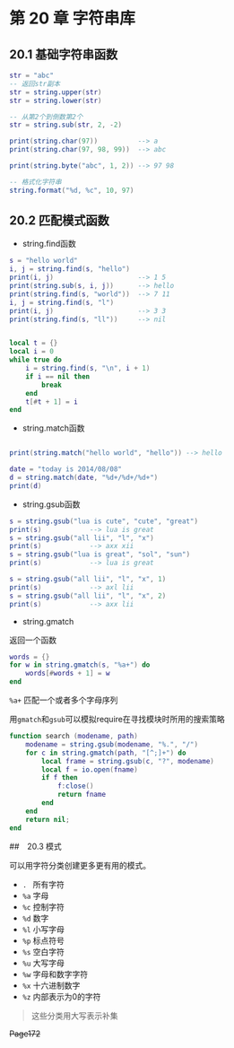 第 20 章 字符串库
=================

## 20\.1 基础字符串函数

```lua
str = "abc"
-- 返回str副本
str = string.upper(str)
str = string.lower(str)

-- 从第2个到倒数第2个
str = string.sub(str, 2, -2)

print(string.char(97))          --> a
print(string.char(97, 98, 99))  --> abc

print(string.byte("abc", 1, 2)) --> 97 98

-- 格式化字符串
string.format("%d, %c", 10, 97)
```

## 20\.2 匹配模式函数

* string.find函数

```lua
s = "hello world"
i, j = string.find(s, "hello")
print(i, j)                     --> 1 5
print(string.sub(s, i, j))      --> hello
print(string.find(s, "world"))  --> 7 11
i, j = string.find(s, "l")
print(i, j)                     --> 3 3
print(string.find(s, "ll"))     --> nil


local t = {}
local i = 0
while true do
    i = string.find(s, "\n", i + 1)
    if i == nil then
        break
    end
    t[#t + 1] = i
end
```

* string.match函数

```lua

print(string.match("hello world", "hello")) --> hello

date = "today is 2014/08/08"
d = string.match(date, "%d+/%d+/%d+")
print(d)
```

* string.gsub函数

```lua
s = string.gsub("lua is cute", "cute", "great")
print(s)            --> lua is great
s = string.gsub("all lii", "l", "x")
print(s)            --> axx xii
s = string.gsub("lua is great", "sol", "sun")
print(s)            --> lua is great

s = string.gsub("all lii", "l", "x", 1)
print(s)            --> axl lii
s = string.gsub("all lii", "l", "x", 2)
print(s)            --> axx lii
```

* string.gmatch

返回一个函数

```lua
words = {}
for w in string.gmatch(s, "%a+") do
    words[#words + 1] = w
end
```

`%a+` 匹配一个或者多个字母序列

用`gmatch`和`gsub`可以模拟require在寻找模块时所用的搜索策略

```lua
function search (modename, path)
    modename = string.gsub(modename, "%.", "/")
    for c in string.gmatch(path, "[^;]+") do
        local frame = string.gsub(c, "?", modename)
        local f = io.open(fname)
        if f then
            f:close()
            return fname
        end
    end
    return nil;
end
```


##　20\.3 模式

可以用字符分类创建更多更有用的模式。


* ` .  ` 所有字符         
* ` %a ` 字母             
* ` %c ` 控制字符         
* ` %d ` 数字            
* ` %l ` 小写字母         
* ` %p ` 标点符号         
* ` %s ` 空白字符         
* ` %u ` 大写字母         
* ` %w ` 字母和数字字符   
* ` %x ` 十六进制数字               
* ` %z ` 内部表示为0的字符



 > 这些分类用大写表示补集
 
 ~~Page172~~